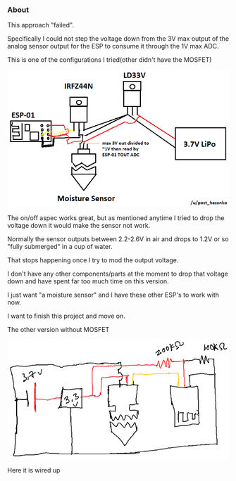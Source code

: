 ### About
This approach "failed".

Specifically I could not step the voltage down from the 3V max output of the analog sensor output for the ESP to consume it through the 1V max ADC.

This is one of the configurations I tried(other didn't have the MOSFET)

![with mosfet](./wiring-diagram.png)

The on/off aspec works great, but as mentioned anytime I tried to drop the voltage down it would make the sensor not work.

Normally the sensor outputs between 2.2-2.6V in air and drops to 1.2V or so "fully submerged" in a cup of water.

That stops happening once I try to mod the output voltage.

I don't have any other components/parts at the moment to drop that voltage down and have spent far too much time on this version.

I just want "a moisture sensor" and I have these other ESP's to work with now.

I want to finish this project and move on.

The other version without MOSFET

![no MOSFET](./circuit-diagram.png)

Here it is wired up

